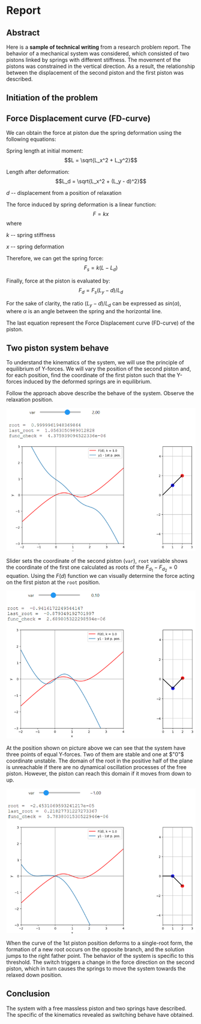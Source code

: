 # Report


## Abstract
Here is a __sample of technical writing__ from a research problem report. The behavior of a mechanical system was considered, which consisted of two pistons linked by springs with different stiffness. The movement of the pistons was constrained in the vertical direction. As a result, the relationship between the displacement of the second piston and the first piston was described.

## Initiation of the problem



## Force Displacement curve (FD-curve)
We can obtain the force at piston due the spring deformation using the following equations:

Spring length at initial moment:     
$$L = \sqrt{L_x^2 + L_y^2}$$

Length after deformation:    
$$L_d = \sqrt{L_x^2 + (L_y - d)^2}$$

$d$ -- displacement from a position of relaxation

The force induced by spring deformation is a linear function:
$$F=kx$$
where 

$k$ -- spring stiffness

$x$ -- spring deformation

Therefore, we can get the spring force:    
$$F_s = k(L - L_d)$$

Finally, force at the piston is evaluated by:     
$$F_d = F_s(L_y - d)/L_d$$

For the sake of clarity, the ratio $(L_y - d)/L_d$ can be expressed as $sin(\alpha)$, where $\alpha$ is an angle between the spring and the horizontal line.

The last equation represent the Force Displacement curve (FD-curve) of the piston.

## Two piston system behave

To understand the kinematics of the system, we will use the principle of equilibrium of Y-forces. We will vary the position of the second piston and, for each position, find the coordinate of the first piston such that the Y-forces induced by the deformed springs are in equilibrium.

Follow the approach above describe the behave of the system. Observe the relaxation position.

![figure](/img/fig_2.png)

Slider sets the coordinate of the second piston (`var`), `root` variable shows the coordinate of the first one calculated as roots of the $F_{d_1} - F_{d_2} = 0$ equation. Using the $F(d)$ function we can visually determine the force acting on the first piston at the `root` position.

![figure](/img/fig_3.png)

At the position shown on picture above we can see that the system have three points of equal Y-forces. Two of them are stable and one at $"0"$ coordinate unstable. The domain of the root in the positive half of the plane is unreachable if there are no dynamical oscillation processes of the free piston. However, the piston can reach this domain if it moves from down to up.

![figure](/img/fig_4.png)

When the curve of the 1st piston position deforms to a single-root form, the formation of a new root occurs on the opposite branch, and the solution jumps to the right father point. The behavior of the system is specific to this threshold. The switch triggers a change in the force direction on the second piston, which in turn causes the springs to move the system towards the relaxed down position.

## Conclusion

The system with a free massless piston and two springs have described. The specific of the kinematics revealed as switching behave have obtained.